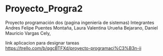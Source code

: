 # Proyecto_Progra2
Proyecto programación dos (pagina ingeniería de sistemas)
Integrantes
Andres Felipe Puentes Montaña,
Laura Valentina Urueña Bejarano,
Daniel Mauricio Vargas Cely,

link aplicacion para designar tareas https://trello.com/b/qgcBTFXd/proyecto-programaci%C3%B3n-ii